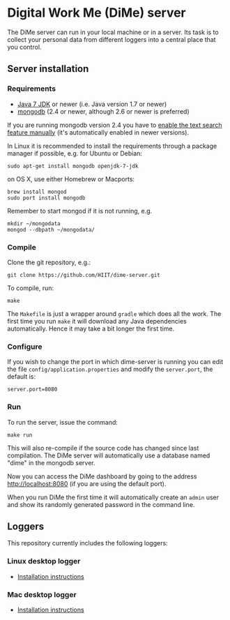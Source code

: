 # Digital Work Me (DiMe) server

The DiMe server can run in your local machine or in a server. Its task
is to collect your personal data from different loggers into a central
place that you control.

## Server installation

### Requirements

- [Java 7 JDK][4] or newer (i.e. Java version 1.7 or newer)
- [mongodb][2] (2.4 or newer, although 2.6 or newer is preferred)

If you are running mongodb version 2.4 you have to
[enable the text search feature manually][1] (it's automatically
enabled in newer versions).

In Linux it is recommended to install the requirements through a
package manager if possible, e.g. for Ubuntu or Debian:

    sudo apt-get install mongodb openjdk-7-jdk

on OS X, use either Homebrew or Macports:

    brew install mongod
    sudo port install mongodb


Remember to start mongod if it is not running, e.g.

    mkdir ~/mongodata
    mongod --dbpath ~/mongodata/

### Compile

Clone the git repository, e.g.:

    git clone https://github.com/HIIT/dime-server.git

To compile, run:

    make

The `Makefile` is just a wrapper around `gradle` which does all the
work. The first time you run `make` it will download any Java
dependencies automatically. Hence it may take a bit longer the first
time.

### Configure

If you wish to change the port in which dime-server is running you can
edit the file `config/application.properties` and modify the
`server.port`, the default is:

    server.port=8080


### Run

To run the server, issue the command:

    make run

This will also re-compile if the source code has changed since last
compilation. The DiMe server will automatically use a database named
"dime" in the mongodb server.

Now you can access the DiMe dashboard by going to the address
<http://localhost:8080> (if you are using the default port).

When you run DiMe the first time it will automatically create an
`admin` user and show its randomly generated password in the command
line.

## Loggers

This repository currently includes the following loggers:

### Linux desktop logger

- [Installation instructions][3]

### Mac desktop logger

- [Installation instructions][5]

[1]: http://docs.mongodb.org/v2.4/tutorial/enable-text-search/
[2]: http://www.mongodb.org/
[3]: https://github.com/HIIT/dime-server/wiki/Linux-desktop
[4]: http://www.oracle.com/technetwork/java/javase/downloads/index.html
[5]: https://github.com/HIIT/dime-server/wiki/Mac-desktop
[6]: http://brew.sh/
[7]: https://www.macports.org/
